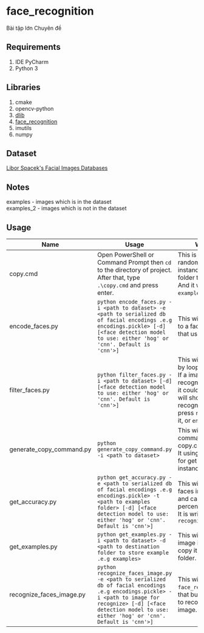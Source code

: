 # face_recognition
Bài tập lớn Chuyên đề<br/>
## Requirements
1. IDE PyCharm
2. Python 3
## Libraries
1. cmake
2. opencv-python
3. [dlib](http://dlib.net/ "dlib home page")
4. [face_recognition](https://github.com/ageitgey/face_recognition "face_recognition repo")
5. imutils
6. numpy
## Dataset
[Libor Spacek's Facial Images Databases](http://cmp.felk.cvut.cz/~spacelib/faces/ "Face Recognition Data")
## Notes
examples - images which is in the dataset<br>
examples_2 - images which is not in the dataset
## Usage
Name | Usage | What's it for?
--- | --- | --- |
copy.cmd | Open PowerShell or Command Prompt then `cd` to the directory of project.<br>After that, type `.\copy.cmd` and press enter. | This is a script for copy a random image of each instance to examples folder to test.<br>And it would save to `examples` folder. |
encode_faces.py | `python encode_faces.py -i <path to dataset> -e <path to serialized db of facial encodings .e.g encodings.pickle> [-d] [<face detection model to use: either 'hog' or 'cnn'. Default is 'cnn'>]` | This will serialize dataset to a facial encodings file, that use for recognize. |
filter_faces.py | `python filter_faces.py -i <path to dataset> [-d] [<face detection model to use: either 'hog' or 'cnn'. Default is 'cnn'>]` | This will filter the dataset by loop over each image. If a image that can not recognize is a face, then it could be delete. Else it will show how it be recognize, and you can press `r` button for delete it, or `enter` for continue. |
generate_copy_command.py | `python generate_copy_command.py -i <path to dataset>` | This will generate a copy command content for copy.cmd.<br>It using `get_examples.py` for get a example of each instance. |
get_accuracy.py | `python get_accuracy.py -e <path to serialized db of facial encodings .e.g encodings.pickle> -t <path to examples folder> [-d] [<face detection model to use: either 'hog' or 'cnn'. Default is 'cnn'>]` | This will recognize all faces in examples folder and calculate the percentage of accuracy.<br>It is written based on `recognize_faces_image.py` |
get_examples.py | `python get_examples.py -i <path to dataset> -d <path to destination folder to store example .e.g examples>` | This will get a random image in dataset then copy it to the destination folder. |
recognize_faces_image.py | `python recognize_faces_image.py -e <path to serialized db of facial encodings .e.g encodings.pickle> -i <path to image for recognize> [-d] [<face detection model to use: either 'hog' or 'cnn'. Default is 'cnn'>]` | This will using `face_recognize` library that built from `dlib` library to recognize a face on a image. |
